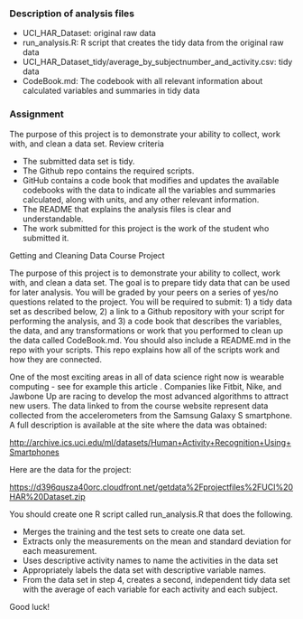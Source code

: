 ### Description of analysis files

* UCI_HAR_Dataset: original raw data
* run_analysis.R: R script that creates the tidy data from the original raw data
* UCI_HAR_Dataset_tidy/average_by_subjectnumber_and_activity.csv: tidy data
* CodeBook.md: The codebook with all relevant information about calculated variables and summaries in tidy data

### Assignment

The purpose of this project is to demonstrate your ability to collect, work with, and clean a data set.
Review criteria

*    The submitted data set is tidy.
*    The Github repo contains the required scripts.
*    GitHub contains a code book that modifies and updates the available codebooks with the data to indicate all the variables and summaries calculated, along with units, and any other relevant information.
*    The README that explains the analysis files is clear and understandable.
*    The work submitted for this project is the work of the student who submitted it.

Getting and Cleaning Data Course Project

The purpose of this project is to demonstrate your ability to collect, work with, and clean a data set. The goal is to prepare tidy data that can be used for later analysis. You will be graded by your peers on a series of yes/no questions related to the project. You will be required to submit: 1) a tidy data set as described below, 2) a link to a Github repository with your script for performing the analysis, and 3) a code book that describes the variables, the data, and any transformations or work that you performed to clean up the data called CodeBook.md. You should also include a README.md in the repo with your scripts. This repo explains how all of the scripts work and how they are connected.

One of the most exciting areas in all of data science right now is wearable computing - see for example this article . Companies like Fitbit, Nike, and Jawbone Up are racing to develop the most advanced algorithms to attract new users. The data linked to from the course website represent data collected from the accelerometers from the Samsung Galaxy S smartphone. A full description is available at the site where the data was obtained:

http://archive.ics.uci.edu/ml/datasets/Human+Activity+Recognition+Using+Smartphones

Here are the data for the project:

https://d396qusza40orc.cloudfront.net/getdata%2Fprojectfiles%2FUCI%20HAR%20Dataset.zip

You should create one R script called run_analysis.R that does the following.

*    Merges the training and the test sets to create one data set.
*    Extracts only the measurements on the mean and standard deviation for each measurement.
*    Uses descriptive activity names to name the activities in the data set
*    Appropriately labels the data set with descriptive variable names.
*    From the data set in step 4, creates a second, independent tidy data set with the average of each variable for each activity and each subject.

Good luck!
